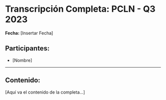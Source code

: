 # Transcripción Completa: PCLN - Q3 2023

**Fecha:** [Insertar Fecha]

## Participantes:
* [Nombre]

---

## Contenido:

[Aquí va el contenido de la completa...]
